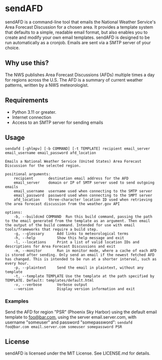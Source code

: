# sendAFD
sendAFD is a command-line tool that emails the National Weather Service's Area Forecast Discussion for a chosen area. It provides a template system that defaults to a simple, readable email format, but also enables you to create and modify your own email templates. sendAFD is designed to be run automatically as a cronjob. Emails are sent via a SMTP server of your choice.

## Why use this?
The NWS publishes Area Forecast Discussions (AFDs) multiple times a day for regions across the U.S. The AFD is a summary of current weather patterns, written by a NWS meteorologist.

## Requirements
- Python 3.11 or greater.
- Internet connection
- Access to an SMTP server for sending emails


## Usage

```
sendafd [-ghlmpv] [-b COMMAND] [-t TEMPLATE] recipient email_server email_username email_password afd_location

Emails a National Weather Service (United States) Area Forecast Discussion for the selected region.

positional arguments:
    recipient		destination email address for the AFD
    email_server	domain or IP of SMTP server used to send outgoing emails
    email_username	username used when connecting to the SMTP server
    email_password	password used when connecting to the SMPT server
    afd_location	three-character location ID used when retrieving the area forecast discussion from the weather.gov API
    
options:
    -b, --buildcmd COMMAND	Run this build command, passing the path to the email generated from the template as an argument. Then email the output of the build command. Intended for use with email tools/frameworks that require a build step.
    -g, --glossary		Add links to meteorological terms
    -h, --help			Show this help message and exit
    -l, --locations		Print a list of valid location IDs and descriptions for Area Forecast Discussions and exit
    -m, --monitor		Run in monitor mode, where a cache of each AFD is stored after sending. Only send an email if the newest fetched AFD has changed. This is intended to be run at a shorter interval, such as every hour.
    -p, --plaintext		Send the email in plaintext, without any template
    -t, --template TEMPLATE	Use the template at the path specified by TEMPLATE. Default: templates/default.html
    -v, --verbose		Verbose output
    --version			Display version information and exit
```

### Examples
Send the AFD for region "PSR" (Phoenix Sky Harbor) using the default email template to foo@bar.com, using the server email.server.com, with username "someuser" and password "somepassword":
`sendafd foo@bar.com email.server.com someuser somepassword PSR`

## License
sendAFD is licensed under the MIT License. See LICENSE.md for details.